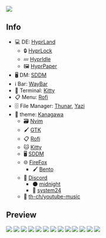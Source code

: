 ![](scrnshts/12.png)

## Info

- 💻 DE:  [HyprLand](https://hyprland.org)
    - 🔒 [HyprLock](https://github.com/hyprwm/hyprlock)
    - 💤 [HyprIdle](https://github.com/hyprwm/hypridle)
    - 🖼 [HyprPaper](https://github.com/hyprwm/hyprpaper)
- 🖥 DM: [SDDM](https://github.com/sddm/sddm)
- ℹ️  Bar: [WayBar](https://github.com/Alexays/Waybar)
- 💾 Terminal: [Kitty](https://sw.kovidgoyal.net/kitty)
- 📋 Menu: [Rofi](https://github.com/davatorium/rofi)
- 🗄 File Manager: [Thunar](https://github.com/xfce-mirror/thunar), [Yazi](https://github.com/sxyazi/Yazi)
- 🎨 theme: [Kanagawa](https://github.com/rebelot/kanagawa.nvim)
    - 🗃 [Nvim](https://github.com/rebelot/kanagawa.nvim)
    - 🖌 [GTK](https://github.com/Fausto-Korpsvart/Kanagawa-GKT-Theme)
    - 📋 [Rofi](.config/rofi/colors/kanagawa.rasi)
    - 🐱 [Kitty](https://github.com/rebelot/kanagawa.nvim/blob/master/extras/kitty/kanagawa.conf)
    - 🖥 [SDDM](kanagawa-theme/sddm)
    - 🌐 [FireFox](https://github.com/Haruzona/penguinFox)
        - 🖌 [Bento](kanagawa-theme/bento/app.css)
    - 💬 [Discord](kanagawa-theme/discord)
        -   🌑 [midnight](kanagawa-theme/discord/midnight-kanagawa.css)
        -   👾 [system24](kanagawa-theme/discord/system24-kanagawa.css)
    - 🎵 [th-ch/youtube-music](kanagawa-theme/ytmusic/kanagawa.css)


## Preview
![](scrnshts/1.png)
![](scrnshts/2.png)
![](scrnshts/3.png)
![](scrnshts/4.png)
![](scrnshts/13.png)
![](scrnshts/14.png)
![](scrnshts/9.png)
![](scrnshts/10.png)
![](scrnshts/5.png)
![](scrnshts/6.png)
![](scrnshts/7.png)
![](scrnshts/8.png)
![](scrnshts/11.png)
